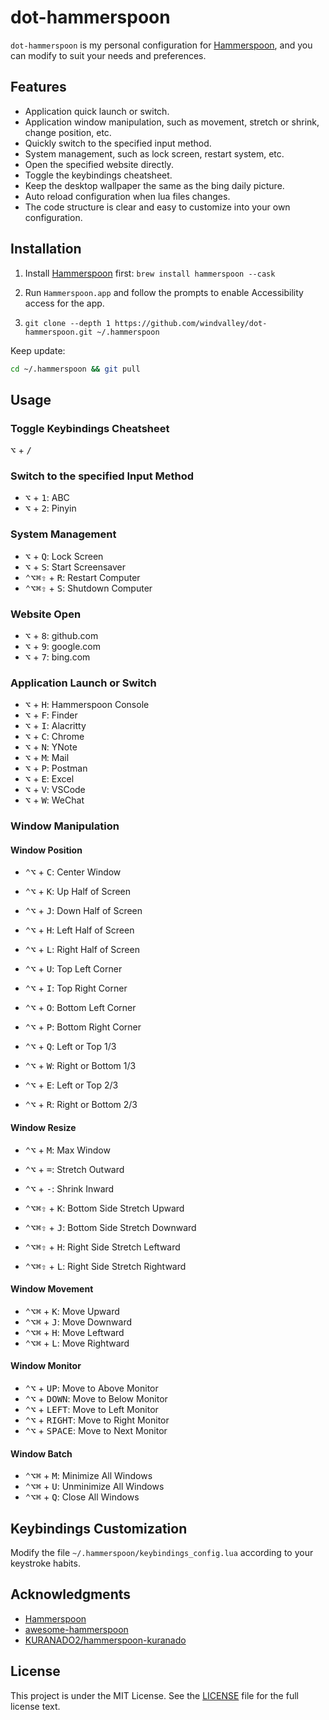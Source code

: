 # dot-hammerspoon

`dot-hammerspoon` is my personal configuration for [Hammerspoon](http://www.hammerspoon.org/), and you can modify to suit your needs and preferences.

## Features

- Application quick launch or switch.
- Application window manipulation, such as movement, stretch or shrink, change position, etc.
- Quickly switch to the specified input method.
- System management, such as lock screen, restart system, etc.
- Open the specified website directly.
- Toggle the keybindings cheatsheet.
- Keep the desktop wallpaper the same as the bing daily picture.
- Auto reload configuration when lua files changes.
- The code structure is clear and easy to customize into your own configuration.

## Installation

1. Install [Hammerspoon](http://www.hammerspoon.org/) first: `brew install hammerspoon --cask`

2. Run `Hammerspoon.app` and follow the prompts to enable Accessibility access for the app.

3. `git clone --depth 1 https://github.com/windvalley/dot-hammerspoon.git ~/.hammerspoon`

Keep update:

```sh
cd ~/.hammerspoon && git pull
```

## Usage

### Toggle Keybindings Cheatsheet

<kbd>⌥</kbd> + <kbd>/</kbd>

### Switch to the specified Input Method

- <kbd>⌥</kbd> + <kbd>1</kbd>: ABC
- <kbd>⌥</kbd> + <kbd>2</kbd>: Pinyin

### System Management

- <kbd>⌥</kbd> + <kbd>Q</kbd>: Lock Screen
- <kbd>⌥</kbd> + <kbd>S</kbd>: Start Screensaver
- <kbd>⌃</kbd><kbd>⌥</kbd><kbd>⌘</kbd><kbd>⇧</kbd> + <kbd>R</kbd>: Restart Computer
- <kbd>⌃</kbd><kbd>⌥</kbd><kbd>⌘</kbd><kbd>⇧</kbd> + <kbd>S</kbd>: Shutdown Computer

### Website Open

- <kbd>⌥</kbd> + <kbd>8</kbd>: github.com
- <kbd>⌥</kbd> + <kbd>9</kbd>: google.com
- <kbd>⌥</kbd> + <kbd>7</kbd>: bing.com

### Application Launch or Switch

- <kbd>⌥</kbd> + <kbd>H</kbd>: Hammerspoon Console
- <kbd>⌥</kbd> + <kbd>F</kbd>: Finder
- <kbd>⌥</kbd> + <kbd>I</kbd>: Alacritty
- <kbd>⌥</kbd> + <kbd>C</kbd>: Chrome
- <kbd>⌥</kbd> + <kbd>N</kbd>: YNote
- <kbd>⌥</kbd> + <kbd>M</kbd>: Mail
- <kbd>⌥</kbd> + <kbd>P</kbd>: Postman
- <kbd>⌥</kbd> + <kbd>E</kbd>: Excel
- <kbd>⌥</kbd> + <kbd>V</kbd>: VSCode
- <kbd>⌥</kbd> + <kbd>W</kbd>: WeChat

### Window Manipulation

#### Window Position

- <kbd>⌃</kbd><kbd>⌥</kbd> + <kbd>C</kbd>: Center Window

- <kbd>⌃</kbd><kbd>⌥</kbd> + <kbd>K</kbd>: Up Half of Screen
- <kbd>⌃</kbd><kbd>⌥</kbd> + <kbd>J</kbd>: Down Half of Screen
- <kbd>⌃</kbd><kbd>⌥</kbd> + <kbd>H</kbd>: Left Half of Screen
- <kbd>⌃</kbd><kbd>⌥</kbd> + <kbd>L</kbd>: Right Half of Screen

- <kbd>⌃</kbd><kbd>⌥</kbd> + <kbd>U</kbd>: Top Left Corner
- <kbd>⌃</kbd><kbd>⌥</kbd> + <kbd>I</kbd>: Top Right Corner
- <kbd>⌃</kbd><kbd>⌥</kbd> + <kbd>O</kbd>: Bottom Left Corner
- <kbd>⌃</kbd><kbd>⌥</kbd> + <kbd>P</kbd>: Bottom Right Corner

- <kbd>⌃</kbd><kbd>⌥</kbd> + <kbd>Q</kbd>: Left or Top 1/3
- <kbd>⌃</kbd><kbd>⌥</kbd> + <kbd>W</kbd>: Right or Bottom 1/3
- <kbd>⌃</kbd><kbd>⌥</kbd> + <kbd>E</kbd>: Left or Top 2/3
- <kbd>⌃</kbd><kbd>⌥</kbd> + <kbd>R</kbd>: Right or Bottom 2/3

#### Window Resize

- <kbd>⌃</kbd><kbd>⌥</kbd> + <kbd>M</kbd>: Max Window

- <kbd>⌃</kbd><kbd>⌥</kbd> + <kbd>=</kbd>: Stretch Outward
- <kbd>⌃</kbd><kbd>⌥</kbd> + <kbd>-</kbd>: Shrink Inward

- <kbd>⌃</kbd><kbd>⌥</kbd><kbd>⌘</kbd><kbd>⇧</kbd> + <kbd>K</kbd>: Bottom Side Stretch Upward
- <kbd>⌃</kbd><kbd>⌥</kbd><kbd>⌘</kbd><kbd>⇧</kbd> + <kbd>J</kbd>: Bottom Side Stretch Downward
- <kbd>⌃</kbd><kbd>⌥</kbd><kbd>⌘</kbd><kbd>⇧</kbd> + <kbd>H</kbd>: Right Side Stretch Leftward
- <kbd>⌃</kbd><kbd>⌥</kbd><kbd>⌘</kbd><kbd>⇧</kbd> + <kbd>L</kbd>: Right Side Stretch Rightward

#### Window Movement

- <kbd>⌃</kbd><kbd>⌥</kbd><kbd>⌘</kbd> + <kbd>K</kbd>: Move Upward
- <kbd>⌃</kbd><kbd>⌥</kbd><kbd>⌘</kbd> + <kbd>J</kbd>: Move Downward
- <kbd>⌃</kbd><kbd>⌥</kbd><kbd>⌘</kbd> + <kbd>H</kbd>: Move Leftward
- <kbd>⌃</kbd><kbd>⌥</kbd><kbd>⌘</kbd> + <kbd>L</kbd>: Move Rightward

#### Window Monitor

- <kbd>⌃</kbd><kbd>⌥</kbd> + <kbd>UP</kbd>: Move to Above Monitor
- <kbd>⌃</kbd><kbd>⌥</kbd> + <kbd>DOWN</kbd>: Move to Below Monitor
- <kbd>⌃</kbd><kbd>⌥</kbd> + <kbd>LEFT</kbd>: Move to Left Monitor
- <kbd>⌃</kbd><kbd>⌥</kbd> + <kbd>RIGHT</kbd>: Move to Right Monitor
- <kbd>⌃</kbd><kbd>⌥</kbd> + <kbd>SPACE</kbd>: Move to Next Monitor

#### Window Batch

- <kbd>⌃</kbd><kbd>⌥</kbd><kbd>⌘</kbd> + <kbd>M</kbd>: Minimize All Windows
- <kbd>⌃</kbd><kbd>⌥</kbd><kbd>⌘</kbd> + <kbd>U</kbd>: Unminimize All Windows
- <kbd>⌃</kbd><kbd>⌥</kbd><kbd>⌘</kbd> + <kbd>Q</kbd>: Close All Windows

## Keybindings Customization

Modify the file `~/.hammerspoon/keybindings_config.lua` according to your keystroke habits.

## Acknowledgments

- [Hammerspoon](https://github.com/Hammerspoon/hammerspoon)
- [awesome-hammerspoon](https://github.com/ashfinal/awesome-hammerspoon)
- [KURANADO2/hammerspoon-kuranado](https://github.com/KURANADO2/hammerspoon-kuranado)

## License

This project is under the MIT License.
See the [LICENSE](LICENSE) file for the full license text.
